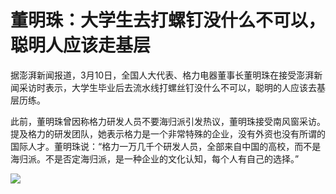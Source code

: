 # 董明珠：大学生去打螺钉没什么不可以，聪明人应该走基层

据澎湃新闻报道，3月10日，全国人大代表、格力电器董事长董明珠在接受澎湃新闻采访时表示，大学生毕业后去流水线打螺丝钉没什么不可以，聪明的人应该去基层历练。

此前，董明珠曾因称格力研发人员不要海归派引发热议，董明珠接受南风窗采访。提及格力的研发团队，她表示格力是一个非常特殊的企业，没有外资也没有所谓的国际人才。董明珠说：“格力一万几千个研发人员，全部来自中国的高校，而不是海归派。不是否定海归派，是一种企业的文化认知，每个人有自己的选择。”

![](https://inews.gtimg.com/om_bt/OJNodKfmCrRwIHdfGIP5GTlRI2SxybonRFCA3gKDbO8zsAA/1000)

